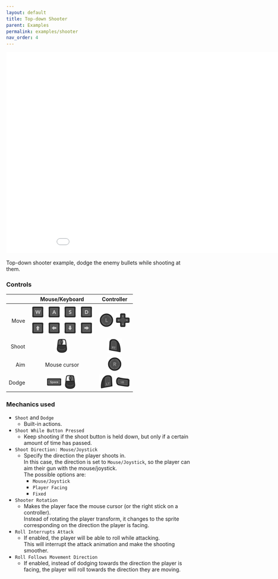 ```yaml
--- 
layout: default
title: Top-down Shooter
parent: Examples
permalink: examples/shooter
nav_order: 4
---
```


<iframe id="" src="Shooter-Build" name="" width="960" height="540" frameborder="0" marginheight="0" scrolling="no"></iframe>

Top-down shooter example, dodge the enemy bullets while shooting at them.

### Controls

|         | Mouse/Keyboard | Controller |
| ------: | :-------------:  | :----------: |
|  Move   | <img src="../assets/KeyPrompts/Keyboard/W.png" width="40"> <img src="../assets/KeyPrompts/Keyboard/A.png" width="40"> <img src="../assets/KeyPrompts/Keyboard/S.png" width="40"> <img src="../assets/KeyPrompts/Keyboard/D.png" width="40"> <br> <img src="../assets/KeyPrompts/Keyboard/Arrow_Up.png" width="40"> <img src="../assets/KeyPrompts/Keyboard/Arrow_Left.png" width="40"> <img src="../assets/KeyPrompts/Keyboard/Arrow_Down.png" width="40"> <img src="../assets/KeyPrompts/Keyboard/Arrow_Right.png" width="40">| <img src="../assets/KeyPrompts/Controller/LeftStick.png" width="40"> <img src="../assets/KeyPrompts/Controller/Dpad.png" width="40">|
| Shoot | <img src="../assets/KeyPrompts/Keyboard/Mouse_Right.png" width="40"> | <img src="../assets/KeyPrompts/Controller/RT.png" width="40"> |
| Aim | Mouse cursor | <img src="../assets/KeyPrompts/Controller/RightStick.png" width="40"> |
| Dodge | <img src="../assets/KeyPrompts/Keyboard/Space.png" width="40"> <img src="../assets/KeyPrompts/Keyboard/Mouse_Left.png" width="40"> | <img src="../assets/KeyPrompts/Controller/LT.png" width="40"> <img src="../assets/KeyPrompts/Controller/LB.png" width="40"> |

### Mechanics used
- `Shoot` and `Dodge`
  - Built-in actions.
- `Shoot While Button Pressed`
  - Keep shooting if the shoot button is held down, but only if a certain amount of time has passed.
- `Shoot Direction: Mouse/Joystick`
  - Specify the direction the player shoots in.<br>
    In this case, the direction is set to `Mouse/Joystick`, so the player can aim their gun with the mouse/joystick.<br>
    The possible options are:
    - `Mouse/Joystick`
    - `Player Facing`
    - `Fixed`
- `Shooter Rotation`
  - Makes the player face the mouse cursor (or the right stick on a controller).<br>
    Instead of rotating the player transform, it changes to the sprite corresponding on the direction the player is facing.
- `Roll Interrupts Attack`
  - If enabled, the player will be able to roll while attacking.<br>
    This will interrupt the attack animation and make the shooting smoother.
- `Roll Follows Movement Direction`
  - If enabled, instead of dodging towards the direction the player is facing, the player will roll towards the direction they are moving.